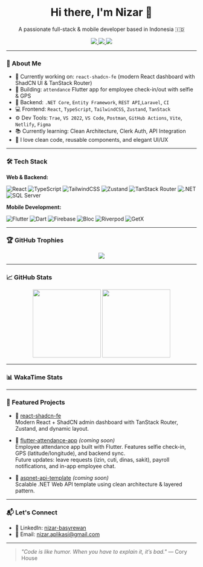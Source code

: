<h1 align="center">Hi there, I'm Nizar 👋</h1>

<p align="center">
  A passionate full-stack & mobile developer based in Indonesia 🇮🇩
</p>

<p align="center">
  <a href="https://github.com/nizar-aplikasi">
    <img src="https://img.shields.io/github/followers/nizar-aplikasi?label=Followers&style=social" />
  </a>
  <a href="https://www.linkedin.com/in/nizar-basyrewan/">
    <img src="https://img.shields.io/badge/LinkedIn-blue?logo=linkedin&logoColor=white&style=flat" />
  </a>
  <a href="mailto:nizar.aplikasi@gmail.com">
    <img src="https://img.shields.io/badge/Email-DM_me-red?style=flat&logo=gmail&logoColor=white" />
  </a>
</p>

---

### 🚀 About Me

- 🔭 Currently working on: `react-shadcn-fe` (modern React dashboard with ShadCN UI & TanStack Router)
- 📱 Building: `attendance` Flutter app for employee check-in/out with selfie & GPS
- 💼 Backend: `.NET Core`, `Entity Framework`, `REST API`,`Laravel`, `CI` 
- 💻 Frontend: `React`, `TypeScript`, `TailwindCSS`, `Zustand`, `TanStack`
- ⚙️ Dev Tools: `Trae`, `VS 2022`, `VS Code`, `Postman`, `GitHub Actions`, `Vite`, `Netlify`,   `Figma`
- 📚 Currently learning: Clean Architecture, Clerk Auth, API Integration
- 🧠 I love clean code, reusable components, and elegant UI/UX

---

### 🛠 Tech Stack

**Web & Backend:**

![React](https://img.shields.io/badge/-React-61DAFB?logo=react&logoColor=black&style=flat)
![TypeScript](https://img.shields.io/badge/-TypeScript-3178C6?logo=typescript&logoColor=white&style=flat)
![TailwindCSS](https://img.shields.io/badge/-TailwindCSS-06B6D4?logo=tailwind-css&logoColor=white&style=flat)
![Zustand](https://img.shields.io/badge/-Zustand-000?logo=zustand&logoColor=white&style=flat)
![TanStack Router](https://img.shields.io/badge/-TanStack_Router-EF4444?style=flat&logo=react-router&logoColor=white)
![.NET](https://img.shields.io/badge/-.NET-512BD4?logo=dotnet&logoColor=white&style=flat)
![SQL Server](https://img.shields.io/badge/-SQL_Server-CC2927?logo=microsoftsqlserver&logoColor=white&style=flat)

**Mobile Development:**

![Flutter](https://img.shields.io/badge/-Flutter-02569B?logo=flutter&logoColor=white&style=flat)
![Dart](https://img.shields.io/badge/-Dart-0175C2?logo=dart&logoColor=white&style=flat)
![Firebase](https://img.shields.io/badge/-Firebase-FFCA28?logo=firebase&logoColor=black&style=flat)
![Bloc](https://img.shields.io/badge/-Bloc-3982F7?style=flat&logo=flutter)
![Riverpod](https://img.shields.io/badge/-Riverpod-3DDB85?style=flat&logo=flutter)
![GetX](https://img.shields.io/badge/-GetX-7C3AED?style=flat&logo=flutter)

---

### 🏆 GitHub Trophies

<p align="center">
  <img src="https://github-profile-trophy.vercel.app/?username=nizar-aplikasi&theme=darkhub&margin-w=10&margin-h=10&no-frame=true" />
</p>

---

### 📈 GitHub Stats

<p align="center">
  <img src="https://github-readme-stats.vercel.app/api?username=nizar-aplikasi&show_icons=true&theme=radical&hide_border=true" height="180"/>
  <img src="https://github-readme-stats.vercel.app/api/top-langs/?username=nizar-aplikasi&layout=compact&theme=radical&hide_border=true" height="180"/>
</p>

---

### 📊 WakaTime Stats

<!--START_SECTION:waka-->
<!--END_SECTION:waka-->

---

### 🧰 Featured Projects

- 🔷 [react-shadcn-fe](https://github.com/nizar-aplikasi/react-shadcn-fe)  
  Modern React + ShadCN admin dashboard with TanStack Router, Zustand, and dynamic layout.

- 🔷 [flutter-attendance-app](#) *(coming soon)*  
  Employee attendance app built with Flutter. Features selfie check-in, GPS (latitude/longitude), and backend sync.  
  Future updates: leave requests (izin, cuti, dinas, sakit), payroll notifications, and in-app employee chat.

- 🔷 [aspnet-api-template](#) *(coming soon)*  
  Scalable .NET Web API template using clean architecture & layered pattern.

---

### 📬 Let's Connect

- 💼 LinkedIn: [nizar-basyrewan](https://www.linkedin.com/in/nizar-basyrewan)
- 📧 Email: [nizar.aplikasi@gmail.com](mailto:nizar.aplikasi@gmail.com)

---

> _"Code is like humor. When you have to explain it, it’s bad."_ — Cory House
